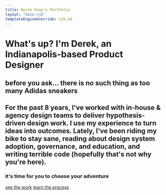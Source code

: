 ```yaml
---
title: Derek Onay's Portfolio
layout: "base.njk"
templateEngineOverride: njk,md
---
```

<div class="hero">
    <!-- <img src="/assets/personal-photo.jpg"  alt="Personal Photo" width="350"> -->
    <!-- <svg height="0" width="0">
        <defs>
            <clipPath id="svgPath">
                <path fill="#FFFFFF" stroke="#000000" stroke-width="1.5794" stroke-miterlimit="10" d="M215,100.3c97.8-32.6,90.5-71.9,336-77.6
    c92.4-2.1,98.1,81.6,121.8,116.4c101.7,149.9,53.5,155.9,14.7,178c-96.4,54.9,5.4,269-257,115.1c-57-33.5-203,46.3-263.7,20.1
    c-33.5-14.5-132.5-45.5-95-111.1C125.9,246.6,98.6,139.1,215,100.3z"></path>
            </clipPath>
        </defs>
    </svg> -->

<!-- Portfolios should highlight challenges you faced, how you collaborated with others, what you learned, and the personal/business/end-user impact of your work. -->

# What's up? I'm Derek, an Indianapolis-based Product Designer
## before you ask... there is no such thing as too many Adidas sneakers
## For the past 8 years, I've worked with in-house & agency design teams to deliver hypothesis-driven design work. I use my experience to turn ideas into outcomes. Lately, I've been riding my bike to stay sane, reading about design system adoption, governance, and education, and writing terrible code (hopefully that's not why you're here).

### it's time for you to choose your adventure
<div class="choose-adventure">
    <a href="/projects" class="button">see the work</a>
    <a href="/process" class="button-inverse">learn the process</a> 
    <!-- <a href="/" class="button-inverse">experience the chaos</a> -->
</div>
<!-- {% include "projectslist.njk" %} -->

</div>


